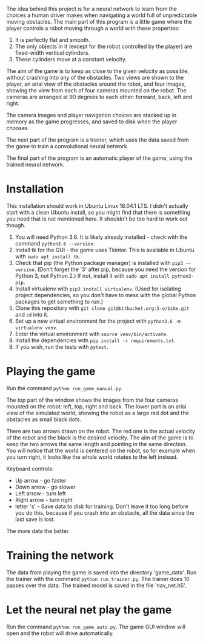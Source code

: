 The idea behind this project is for a neural network to learn from the choices a human driver makes when navigating a world full of unpredictable moving obstacles.  The main part of this program is a little game where the player controls a robot moving through a world with these properties:

1. It is perfectly flat and smooth.
2. The only objects in it (except for the robot controlled by the player) are fixed-width vertical cylinders.
3. These cylinders move at a constant velocity.

The aim of the game is to keep as close to the given velocity as possible, without crashing into any of the obstacles.  Two views are shown to the player, an arial view of the obstacles around the robot, and four images, showing the view from each of four cameras mounted on the robot.  The cameras are arranged at 90 degrees to each other: forward, back, left and right.

The camera images and player navigation choices are stacked up in memory as the game progresses, and saved to disk when the player chooses.

The next part of the program is a trainer, which uses the data saved from the game to train a convolutional neural network.

The final part of the program is an automatic player of the game, using the trained neural network.

# Installation

This installation should work in Ubuntu Linux 18.04.1 LTS.  I didn't actually start with a clean Ubuntu install, so you might find that there is something you need that is not mentioned here.  It shouldn't be too hard to work out though.

1. You will need Python 3.6.  It is likely already installed - check with the command ```python3.6 --version```.
2. Install tk for the GUI - the game uses Tkinter.  This is available in Ubuntu with ```sudo apt install tk```.
3. Check that pip (the Python package manager) is installed with ```pip3 --version```.  (Don't forget the '3' after pip, because you need the version for Python 3, not Python 2.)  If not, install it with ```sudo apt install python3-pip```.
4. Install virtualenv with ```pip3 install virtualenv```.  (Used for isolating project dependencies, so you don't have to mess with the global Python packages to get something to run.)
1. Clone this repository with ```git clone git@bitbucket.org:5-o/bike.git``` and ```cd``` into it.
5. Set up a new virtual environment for the project with ```python3.6 -m virtualenv venv```.
6. Enter the virtual environment with ```source venv/bin/activate```.
7. Install the dependencies with ```pip install -r requirements.txt```.
8. If you wish, run the tests with ```pytest```.

# Playing the game

Run the command ```python run_game_manual.py```.

The top part of the window shows the images from the four cameras mounted on the robot: left, top, right and back.  The lower part is an arial view of the simulated world, showing the robot as a large red dot and the obstacles as small black dots.

There are two arrows drawn on the robot.  The red one is the actual velocity of the robot and the black is the desired velocity.  The aim of the game is to keep the two arrows the same length and pointing in the same direction.  You will notice that the world is centered on the robot, so for example when you turn right, it looks like the whole world rotates to the left instead.

Keyboard controls:

+ Up arrow - go faster
+ Down arrow - go slower
+ Left arrow - turn left
+ Right arrow - turn right
+ letter 's' - Save data to disk for training.  Don't leave it too long before you do this, because if you crash into an obstacle, all the data since the last save is lost.

The more data the better.

# Training the network

The data from playing the game is saved into the directory 'game_data'.  Run the trainer with the command ```python run_trainer.py```.  The trainer does 10 passes over the data.  The trained model is saved in the file 'nav_net.h5'.

# Let the neural net play the game

Run the command ```python run_game_auto.py```.  The game GUI window will open and the robot will drive automatically.
